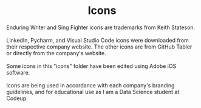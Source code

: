 <!DOCTYPE html>


<!-- no longer need this line of code: # icons -->


<!--- Title and metadata -->
<html>
<head>
    <meta charset="UTF-8">
    <meta name="description" content="Icons for GitHub Profile README.MD">
    <meta name="keywords" content="Icons, Logos, Trademarks, GitHub, Profile, Readme">
    <meta name="author" content="Keith Stateson, Enduring Writer, Sing Fighter">
    <meta name="viewport" content="width=device-width, initial-scale=1.0">
    <h1 align="center">
        Icons
    </h1>
</head>


<!--- About the icons -->
<body>
    <p align="left">
        Enduring Writer and Sing Fighter icons are trademarks from Keith Stateson.
        <br><br>
        LinkedIn, Pycharm, and Visual Studio Code icons were downloaded from their respective company website. The other icons are from GitHub Tabler or directly from the company's website.
        <br><br>
        Some icons in this "icons" folder have been edited using Adobe iOS software.
        <br><br>
        Icons are being used in accordance with each company's branding guidelines, and for educational use as I am a Data Science student at Codeup.
        <br><br>
    </p>
</body>
